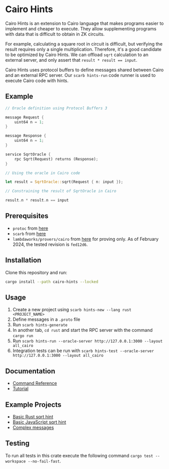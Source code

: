 # Cairo Hints

Cairo Hints is an extension to Cairo language that makes programs easier to implement and cheaper to execute. They allow supplementing programs with data that is difficult to obtain in ZK circuits.

For example, calculating a square root in circuit is difficult, but verifying the result requires only a single multiplication. Therefore, it's a good candidate to be optimized by Cairo Hints. We can offload `sqrt` calculation to an external server, and only assert that `result * result == input`.

Cairo Hints uses protocol buffers to define messages shared between Cairo and an external RPC server. Our `scarb hints-run` code runner is used to execute Cairo code with hints.

## Example

```rust
// Oracle definition using Protocol Buffers 3

message Request {
    uint64 n = 1;
}

message Response {
    uint64 n = 1;
}

service SqrtOracle {
    rpc Sqrt(Request) returns (Response);
}

// Using the oracle in Cairo code

let result = SqrtOracle::sqrt(Request { n: input });

// Constraining the result of SqrtOracle in Cairo

result.n * result.n == input
```

## Prerequisites

- `protoc` from [here](https://grpc.io/docs/protoc-installation/)
- `scarb` from [here](https://github.com/software-mansion/scarb/releases)
- `lambdaworks/provers/cairo` from [here](https://github.com/lambdaclass/lambdaworks/tree/fed12d674418e4f09bc843b71bc90008a85b1aed) for proving only. As of February 2024, the tested revision is `fed12d6`.


## Installation

Clone this repository and run:
```bash
cargo install --path cairo-hints --locked
```

## Usage

1. Create a new project using `scarb hints-new --lang rust <PROJECT_NAME>`
2. Define messages in a `.proto` file
3. Run `scarb hints-generate`
4. In another tab, `cd rust` and start the RPC server with the command `cargo run`
5. Run `scarb hints-run --oracle-server http://127.0.0.1:3000 --layout all_cairo`
6. Integration tests can be run with `scarb hints-test --oracle-server http://127.0.0.1:3000 --layout all_cairo`

## Documentation
* [Command Reference](https://github.com/reilabs/cairo-hints/tree/main/documentation/Reference.md)
* [Tutorial](https://github.com/reilabs/cairo-hints/tree/main/documentation/Tutorial.md)

## Example Projects
* [Basic Rust sqrt hint](https://github.com/reilabs/cairo-hints/tree/main/examples/rust_sqrt)
* [Basic JavaScript sqrt hint](https://github.com/reilabs/cairo-hints/tree/main/examples/js_sqrt)
* [Complex messages](https://github.com/reilabs/cairo-hints/tree/main/examples/rust_complex)


## Testing

To run all tests in this crate execute the following command `cargo test --workspace --no-fail-fast`.
